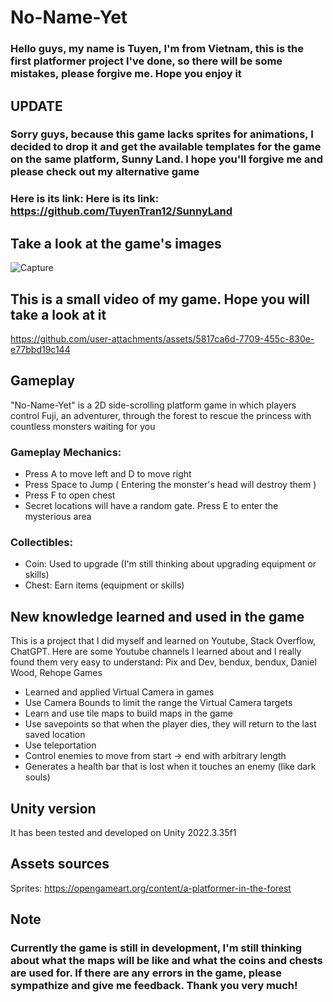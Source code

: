 # No-Name-Yet

### Hello guys, my name is Tuyen, I'm from Vietnam, this is the first platformer project I've done, so there will be some mistakes, please forgive me. Hope you enjoy it

## UPDATE
### Sorry guys, because this game lacks sprites for animations, I decided to drop it and get the available templates for the game on the same platform, Sunny Land. I hope you'll forgive me and please check out my alternative game
### Here is its link: Here is its link: https://github.com/TuyenTran12/SunnyLand

## Take a look at the game's images

![Capture](https://github.com/user-attachments/assets/157289e8-f3e9-40a5-b820-1da27d760f9f)

## This is a small video of my game. Hope you will take a look at it

https://github.com/user-attachments/assets/5817ca6d-7709-455c-830e-e77bbd19c144

## Gameplay
"No-Name-Yet" is a 2D side-scrolling platform game in which players control Fuji, an adventurer, through the forest to rescue the princess with countless monsters waiting for you
### Gameplay Mechanics:

* Press A to move left and D to move right
* Press Space to Jump ( Entering the monster's head will destroy them )
* Press F to open chest
* Secret locations will have a random gate. Press E to enter the mysterious area
  
### Collectibles:
* Coin: Used to upgrade (I'm still thinking about upgrading equipment or skills)
* Chest: Earn items (equipment or skills)



## New knowledge learned and used in the game

This is a project that I did myself and learned on Youtube, Stack Overflow, ChatGPT. Here are some Youtube channels I learned about and I really found them very easy to understand: Pix and Dev, bendux, bendux, Daniel Wood, Rehope Games


* Learned and applied Virtual Camera in games
* Use Camera Bounds to limit the range the Virtual Camera targets
* Learn and use tile maps to build maps in the game
* Use savepoints so that when the player dies, they will return to the last saved location
* Use teleportation
* Control enemies to move from start -> end with arbitrary length
* Generates a health bar that is lost when it touches an enemy (like dark souls)

## Unity version
It has been tested and developed on Unity 2022.3.35f1

## Assets sources
Sprites: https://opengameart.org/content/a-platformer-in-the-forest

## Note
### Currently the game is still in development, I'm still thinking about what the maps will be like and what the coins and chests are used for. If there are any errors in the game, please sympathize and give me feedback. Thank you very much!
  

